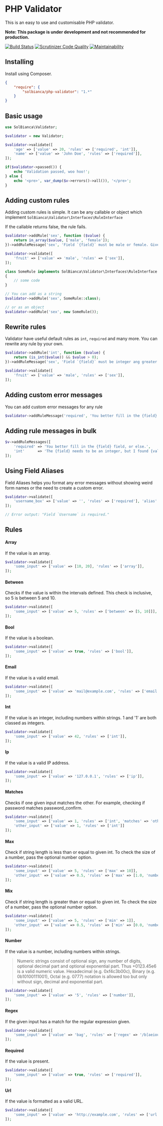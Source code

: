 # PHP Validator

This is an easy to use and customisable PHP validator.


**Note: This package is under development and not recommended for production.**

[![Build Status](https://travis-ci.org/solbianca/validator.svg?branch=master)](https://travis-ci.org/solbianca/validator)
[![Scrutinizer Code Quality](https://scrutinizer-ci.com/g/solbianca/validator/badges/quality-score.png?b=master)](https://scrutinizer-ci.com/g/solbianca/validator/?branch=master)
[![Maintainability](https://api.codeclimate.com/v1/badges/7c211c8845a63229e8cd/maintainability)](https://codeclimate.com/github/solbianca/validator/maintainability)

## Installing

Install using Composer.

```json
{
    "require": {
        "solbianca/php-validator": "1.*"
    }
}
```

## Basic usage

```php
use SolBianca\Validator;

$validator = new Validator;

$validator->validate([
    'age' => ['value' => 20, 'rules' => ['required', 'int']],
    'name' => ['value' => 'John Doe', 'rules' => ['required']],
]);

if($validator->passed()) {
    echo 'Validation passed, woo hoo!';
} else {
    echo '<pre>', var_dump($v->errors()->all()), '</pre>';
}
```

## Adding custom rules

Adding custom rules is simple. It can be any callable or object which implement `SolBianca\Validator\Interfaces\RuleInterface`

If the callable returns false, the rule fails.

```php
$validator->addRule('sex', function ($value) {
    return in_array($value, ['male', 'female']);
})->addRuleMessage('sex', 'Field `{field}` must be male or female. Given value `{value}`.');

$validator->validate([
    'fruit' => ['value' => 'male', 'rules' => ['sex']],
]);
```

```php
class SomeRule implements SolBianca\Validator\Interfaces\RuleInterface 
{
    // some code
}

// You can add as a string
$validator->addRule('sex', SomeRule::class);

// or as an object
$validator->addRule('sex', new SomeRule());
```

## Rewrite rules

Validator have useful default rules as `int`, `required`  and many more. You can rewrite any rule by your own.

```php
$validator->addRule('int', function ($value) {
    return (is_int($value)) && $value > 0);
})->addRuleMessage('sex', 'Field `{field}` must be integer ang greater than zero.');

$validator->validate([
    'fruit' => ['value' => 'male', 'rules' => ['sex']],
]);
```

## Adding custom error messages

You can add custom error messages for any rule

```php
$validator->addRuleMessage('required', 'You better fill in the {field} field, or else.');
```

## Adding rule messages in bulk

```php
$v->addRuleMessages([
    'required' => 'You better fill in the {field} field, or else.',
    'int'      => 'The {field} needs to be an integer, but I found {value}.',
]);
```

## Using Field Aliases

Field Aliases helps you format any error messages without showing weird form names or the need to create a custom error.

```php
$validator->validate([
    'username_box' => ['value' => '', 'rules' => ['required'], 'alias' => 'Username']
]);

// Error output: "Field `Username` is required."
```

## Rules

#### Array

If the value is an array.

````php
$validator->validate([
    'some_input' => ['value' => [10, 20], 'rules' => ['array']],
]);
````

#### Between

Checks if the value is within the intervals defined. This check is inclusive, so 5 is between 5 and 10.

````php
$validator->validate([
    'some_input' => ['value' => 5, 'rules' => ['between' => [5, 10]]],
]);
````

#### Bool

If the value is a boolean.

````php
$validator->validate([
    'some_input' => ['value' => true, 'rules' => ['bool']],
]);
````

#### Email

If the value is a valid email.

````php
$validator->validate([
    'some_input' => ['value' => 'mail@example.com', 'rules' => ['email']],
]);
````

#### Int

If the value is an integer, including numbers within strings. 1 and '1' are both classed as integers.

````php
$validator->validate([
    'some_input' => ['value' => 42, 'rules' => ['int']],
]);
````

#### Ip

If the value is a valid IP address.

````php
$validator->validate([
    'some_input' => ['value' => '127.0.0.1', 'rules' => ['ip']],
]);
````

#### Matches

Checks if one given input matches the other. For example, checking if password matches password_confirm.

````php
$validator->validate([
    'some_input' => ['value' => 1, 'rules' => ['int', 'matches' => 'other_input']],
    'other_input' => ['value' => 1, 'rules' => ['int']]
]);
````

#### Max

Check if string length is less than or equal to given int. To check the size of a number, pass the optional number option.

````php
$validator->validate([
    'some_input' => ['value' => 5, 'rules' => ['max' => 10]],
    'other_input' => ['value' => 0.5, 'rules' => ['max' => [1.0, 'number']]],
]);
````

#### Mix

Check if string length is greater than or equal to given int. To check the size of a number, pass the optional number option.

````php
$validator->validate([
    'some_input' => ['value' => 5, 'rules' => ['min' => 1]],
    'other_input' => ['value' => 0.5, 'rules' => ['min' => [0.0, 'number']]],
]);
````

#### Number

If the value is a number, including numbers within strings.

> Numeric strings consist of optional sign, any number of digits, optional decimal part and optional exponential part. Thus +0123.45e6 is a valid numeric value. Hexadecimal (e.g. 0xf4c3b00c), Binary (e.g. 0b10100111001), Octal (e.g. 0777) notation is allowed too but only without sign, decimal and exponential part.

````php
$validator->validate([
    'some_input' => ['value' => '5', 'rules' => ['number']],
]);
````

#### Regex

If the given input has a match for the regular expression given.

````php
$validator->validate([
    'some_input' => ['value' => 'bag', 'rules' => ['regex' => '/b[aeiou]g/']],
]);
````

#### Required

If the value is present.

````php
$validator->validate([
    'some_input' => ['value' => true, 'rules' => ['required']],
]);
````

#### Url

If the value is formatted as a valid URL.

````php
$validator->validate([
    'some_input' => ['value' => 'http://example.com', 'rules' => ['url']],
]);
````